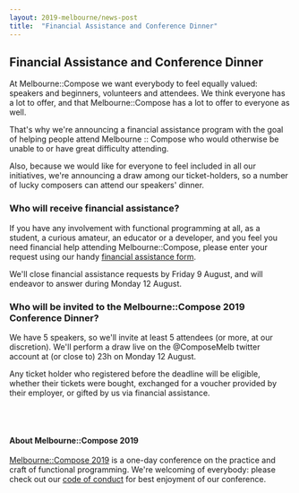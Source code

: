 ```yaml
---
layout: 2019-melbourne/news-post
title:  "Financial Assistance and Conference Dinner"
---
```


## Financial Assistance and Conference Dinner

At Melbourne::Compose we want everybody to feel equally valued: speakers and beginners, volunteers and attendees. We think everyone has a lot to offer, and that Melbourne::Compose has a lot to offer to everyone as well.

That's why we're announcing a financial assistance program with the goal of helping people attend Melbourne :: Compose who would otherwise be unable to or have great difficulty attending. 

Also, because we would like for everyone to feel included in all our initiatives, we're announcing a draw among our ticket-holders, so a number of lucky composers can attend our speakers' dinner.

### Who will receive financial assistance?

If you have any involvement with functional programming at all, as a student, a curious amateur, an educator or a developer, and you feel you need financial help attending Melbourne::Compose, please enter your request using our handy [financial assistance form].

[financial assistance form]: https://docs.google.com/forms/d/e/1FAIpQLScS2c4qRDevvHCwgegClv_2RsY13dKdhm53mGtXcsX4BYO_kQ/viewform

We'll close financial assistance requests by Friday 9 August, and will endeavor to answer during Monday 12 August.

### Who will be invited to the Melbourne::Compose 2019 Conference Dinner?

We have 5 speakers, so we'll invite at least 5 attendees (or more, at our discretion). We'll perform a draw live on the @ComposeMelb twitter account at (or close to) 23h on Monday 12 August.


Any ticket holder who registered before the deadline will be eligible, whether their tickets were bought, exchanged for a voucher provided by their employer, or gifted by us via financial assistance.

<br /><br />
#### About Melbourne::Compose 2019

[Melbourne::Compose 2019] is a one-day conference on the practice and craft of functional programming. We're welcoming of everybody: please check out our [code of conduct] for best enjoyment of our conference.

[Melbourne::Compose 2019]: https://composeconference.org/2019-melbourne/
[code of conduct]: https://composeconference.org/conduct/
